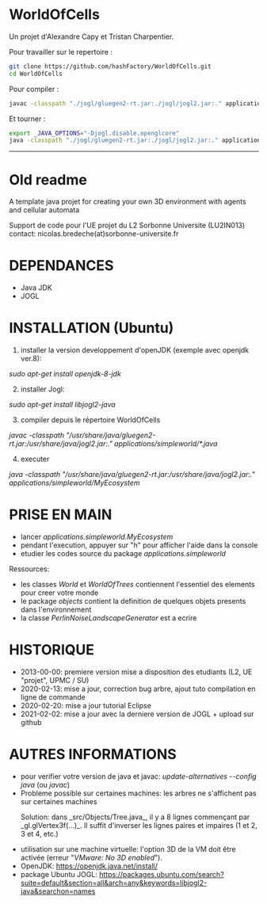 # WorldOfCells

Un projet d'Alexandre Capy et Tristan Charpentier.

Pour travailler sur le repertoire :

```bash
git clone https://github.com/hashFactory/WorldOfCells.git
cd WorldOfCells
```

Pour compiler :

```bash
javac -classpath "./jogl/gluegen2-rt.jar:./jogl/jogl2.jar:." applications/simpleworld/*.java
```

Et tourner :

```bash
export _JAVA_OPTIONS="-Djogl.disable.openglcore"
java -classpath "./jogl/gluegen2-rt.jar:./jogl/jogl2.jar:." applications/simpleworld/MyEcosystem 
```


-----

# Old readme

A template java projet for creating your own 3D environment with agents and cellular automata

Support de code pour l'UE projet du L2 Sorbonne Universite (LU2IN013)
contact: nicolas.bredeche(at)sorbonne-universite.fr

# DEPENDANCES

- Java JDK
- JOGL

# INSTALLATION (Ubuntu)

1. installer la version developpement d'openJDK (exemple avec openjdk ver.8): 

_sudo apt-get install openjdk-8-jdk_

2. installer Jogl: 

_sudo apt-get install libjogl2-java_

3. compiler depuis le répertoire WorldOfCells

_javac -classpath "/usr/share/java/gluegen2-rt.jar:/usr/share/java/jogl2.jar:." applications/simpleworld/*.java_

4. executer

_java -classpath "/usr/share/java/gluegen2-rt.jar:/usr/share/java/jogl2.jar:." applications/simpleworld/MyEcosystem_


# PRISE EN MAIN

- lancer _applications.simpleworld.MyEcosystem_
- pendant l'execution, appuyer sur "h" pour afficher l'aide dans la console
- etudier les codes source du package _applications.simpleworld_

Ressources:
- les classes _World_ et _WorldOfTrees_ contiennent l'essentiel des elements pour creer votre monde
- le package _objects_ contient la definition de quelques objets presents dans l'environnement
- la classe _PerlinNoiseLandscapeGenerator_ est a ecrire

# HISTORIQUE

- 2013-00-00: premiere version mise a disposition des etudiants (L2, UE "projet", UPMC / SU)
- 2020-02-13: mise a jour, correction bug arbre, ajout tuto compilation en ligne de commande
- 2020-02-20: mise a jour tutorial Eclipse
- 2021-02-02: mise a jour avec la derniere version de JOGL + upload sur github

# AUTRES INFORMATIONS

- pour verifier votre version de java et javac: _update-alternatives --config java_ (ou _javac_)
- Probleme possible sur certaines machines: les arbres ne s'affichent pas sur certaines machines
	<p>Solution: dans _src/Objects/Tree.java_, il y a 8 lignes commençant par _gl.glVertex3f(...)_. Il suffit d'inverser les lignes paires et impaires (1 et 2, 3 et 4, etc.)</p>
- utilisation sur une machine virtuelle: l'option 3D de la VM doit être activée (erreur "_VMware: No 3D enabled_").
- OpenJDK: https://openjdk.java.net/install/
- package Ubuntu JOGL: https://packages.ubuntu.com/search?suite=default&section=all&arch=any&keywords=libjogl2-java&searchon=names
